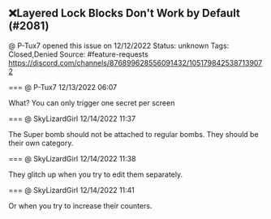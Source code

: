 ## ❌Layered Lock Blocks Don't Work by Default (#2081)
@ P-Tux7 opened this issue on 12/12/2022
Status: unknown
Tags: Closed,Denied
Source: #feature-requests https://discord.com/channels/876899628556091432/1051798425387139072


=== @ P-Tux7 12/13/2022 06:07

What? You can only trigger one secret per screen

=== @ SkyLizardGirl 12/14/2022 11:37

The Super bomb should not be attached to regular bombs. They should be their own category.

=== @ SkyLizardGirl 12/14/2022 11:38

They glitch up when you try to edit them separately.

=== @ SkyLizardGirl 12/14/2022 11:41

Or when you try to increase their counters.
